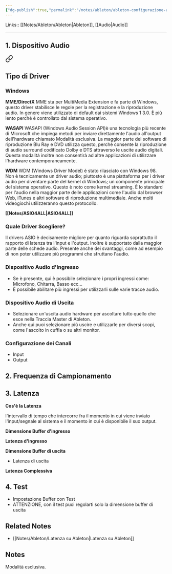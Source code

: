 ```yaml
---
{"dg-publish":true,"permalink":"/notes/ableton/ableton-configurazione-audio/","tags":["type/note"]}
---
```


Links:: [[Notes/Ableton/Ableton\|Ableton]], [[Audio\|Audio]]

---
## 1. Dispositivo Audio


<div class="transclusion internal-embed is-loaded"><a class="markdown-embed-link" href="/notes/driver-audio/#tipo-di-driver" aria-label="Open link"><svg xmlns="http://www.w3.org/2000/svg" width="24" height="24" viewBox="0 0 24 24" fill="none" stroke="currentColor" stroke-width="2" stroke-linecap="round" stroke-linejoin="round" class="svg-icon lucide-link"><path d="M10 13a5 5 0 0 0 7.54.54l3-3a5 5 0 0 0-7.07-7.07l-1.72 1.71"></path><path d="M14 11a5 5 0 0 0-7.54-.54l-3 3a5 5 0 0 0 7.07 7.07l1.71-1.71"></path></svg></a><div class="markdown-embed">



## Tipo di Driver

### Windows

**MME/DirectX**
MME sta per MultiMedia Extension e fa parte di Windows, questo driver stabilisce le regole per la registrazione e la riproduzione audio. In genere viene utilizzato di default dai sistemi Windows 1 3.0. È più lento perché è controllato dal sistema operativo.


**WASAPI**
WASAPI (Windows Audio Session API)è una tecnologia più recente di Microsoft che impiega metodi per inviare direttamente l'audio all'output dell'hardware chiamato Modalità esclusiva. La maggior parte dei software di riproduzione Blu Ray e DVD utilizza questo, perché consente la riproduzione di audio surround codificato Dolby e DTS attraverso le uscite audio digitali. Questa modalità inoltre non consentirà ad altre applicazioni di utilizzare l'hardware contemporaneamente.


**WDM**
WDM (Windows Driver Model) è stato rilasciato con Windows 98. Non è tecnicamente un driver audio; piuttosto è una piattaforma per i driver audio per diventare parte del kernel di Windows; un componente principale del sistema operativo. Questo è noto come kernel streaming. È lo standard per l'audio nella maggior parte delle applicazioni come l'audio dal browser Web, iTunes e altri software di riproduzione multimediale. Anche molti videogiochi utilizzeranno questo protocollo.


**[[Notes/ASIO4ALL\|ASIO4ALL]]**




</div></div>




### Quale Driver Scegliere?

Il drivers ASIO è decisamente migliore per quanto riguarda soprattutto il rapporto di latenza tra l'input e l'output. Inoltre è supportato dalla maggior parte delle schede audio. Presente anche dei svantaggi, come ad esempio di non poter utilizzare più programmi che sfruttano l'audio.


### Dispositivo Audio d'Ingresso

- Se è presente, qui è possibile selezionare i propri ingressi come: Microfono, Chitarra, Basso ecc...
- È possibile abilitare più ingressi per utilizzarli sulle varie tracce audio.

### Dispositivo Audio di Uscita

- Selezionare un'uscita audio hardware per ascoltare tutto quello che esce nella Traccia Master di Ableton.
- Anche qui puoi selezionare più uscire e utilizzarle per diversi scopi, come l'ascolto in cuffia o su altri monitor.

### Configurazione dei Canali

- Input 
- Output

## 2. Frequenza di Campionamento


## 3. Latenza

**Cos'è la Latenza**

l'intervallo di tempo che intercorre fra il momento in cui viene inviato l'input/segnale al sistema e il momento in cui è disponibile il suo output.

**Dimensione Buffer d'ingresso**


**Latenza d'ingresso**


**Dimensione Buffer di uscita**

- Latenza di uscita

**Latenza Complessiva**

## 4. Test

- Impostazione Buffer con Test
- ATTENZIONE, con il test puoi regolarti solo la dimensione buffer di uscita


## Related Notes

- [[Notes/Ableton/Latenza su Ableton\|Latenza su Ableton]]


## Notes

Modalità esclusiva.
